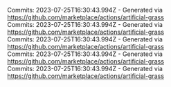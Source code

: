 Commits: 2023-07-25T16:30:43.994Z - Generated via https://github.com/marketplace/actions/artificial-grass
<br>
Commits: 2023-07-25T16:30:43.994Z - Generated via https://github.com/marketplace/actions/artificial-grass
<br>
Commits: 2023-07-25T16:30:43.994Z - Generated via https://github.com/marketplace/actions/artificial-grass
<br>
Commits: 2023-07-25T16:30:43.994Z - Generated via https://github.com/marketplace/actions/artificial-grass
<br>
Commits: 2023-07-25T16:30:43.994Z - Generated via https://github.com/marketplace/actions/artificial-grass
<br>
